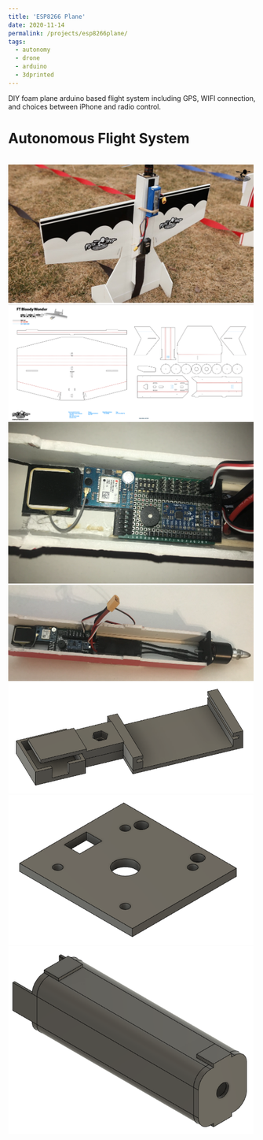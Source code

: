 ```yaml
---
title: 'ESP8266 Plane'
date: 2020-11-14
permalink: /projects/esp8266plane/
tags:
  - autonomy
  - drone
  - arduino
  - 3dprinted
---
```


DIY foam plane arduino based flight system including GPS, WIFI connection, and choices between iPhone and radio control.

Autonomous Flight System
======
<br/><img src='/images/planeimage.jpeg' style='width:500px;'>
<br/><img src='/images/planeplans.png' style='width:500px;'>
<br/><img src='/images/planecircuit.png' style='width:500px;'>
<br/><img src='/images/planeelectronics.png' style='width:500px;'>
<br/><img src='/images/circuitmodel.png' style='width:500px;'>
<br/><img src='/images/motormountmodel.png' style='width:500px;'>
<br/><img src='/images/batterymodel.png' style='width:500px;'>
